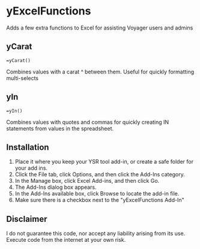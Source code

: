 # yExcelFunctions
Adds a few extra functions to Excel for assisting Voyager users and admins

## yCarat
```
=yCarat()
```
Combines values with a carat ^ between them. Useful for quickly formatting multi-selects

## yIn
```
=yIn()
```
Combines values with quotes and commas for quickly creating IN statements from values in the spreadsheet.

## Installation
1. Place it where you keep your YSR tool add-in, or create a safe folder for your add ins.
2. Click the File tab, click Options, and then click the Add-Ins category.
3. In the Manage box, click Excel Add-ins, and then click Go. 
4. The Add-Ins dialog box appears.
5. In the Add-Ins available box, click Browse to locate the add-in file.
6. Make sure there is a checkbox next to the "yExcelFunctions Add-In"

## Disclaimer
I do not guarantee this code, nor accept any liability arising from its use. Execute code from the internet at your own risk.
